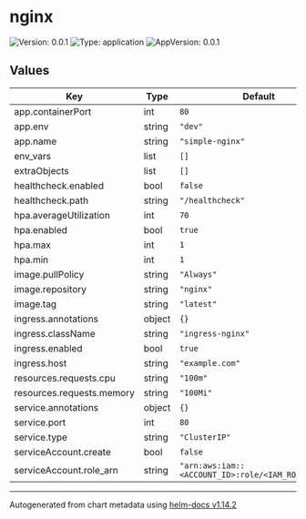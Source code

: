 # nginx

![Version: 0.0.1](https://img.shields.io/badge/Version-0.0.1-informational?style=flat-square) ![Type: application](https://img.shields.io/badge/Type-application-informational?style=flat-square) ![AppVersion: 0.0.1](https://img.shields.io/badge/AppVersion-0.0.1-informational?style=flat-square)

## Values

| Key | Type | Default | Description |
|-----|------|---------|-------------|
| app.containerPort | int | `80` |  |
| app.env | string | `"dev"` |  |
| app.name | string | `"simple-nginx"` |  |
| env_vars | list | `[]` |  |
| extraObjects | list | `[]` |  |
| healthcheck.enabled | bool | `false` |  |
| healthcheck.path | string | `"/healthcheck"` |  |
| hpa.averageUtilization | int | `70` |  |
| hpa.enabled | bool | `true` |  |
| hpa.max | int | `1` |  |
| hpa.min | int | `1` |  |
| image.pullPolicy | string | `"Always"` |  |
| image.repository | string | `"nginx"` |  |
| image.tag | string | `"latest"` |  |
| ingress.annotations | object | `{}` |  |
| ingress.className | string | `"ingress-nginx"` |  |
| ingress.enabled | bool | `true` |  |
| ingress.host | string | `"example.com"` |  |
| resources.requests.cpu | string | `"100m"` |  |
| resources.requests.memory | string | `"100Mi"` |  |
| service.annotations | object | `{}` |  |
| service.port | int | `80` |  |
| service.type | string | `"ClusterIP"` |  |
| serviceAccount.create | bool | `false` |  |
| serviceAccount.role_arn | string | `"arn:aws:iam::<ACCOUNT_ID>:role/<IAM_ROLE_NAME>"` |  |

----------------------------------------------
Autogenerated from chart metadata using [helm-docs v1.14.2](https://github.com/norwoodj/helm-docs/releases/v1.14.2)
